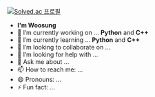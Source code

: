[![Solved.ac 프로필](http://mazassumnida.wtf/api/v2/generate_badge?boj=stardino99)](https://solved.ac/stardino99)
- **I'm Woosung**
- 🔭 I’m currently working on ... **Python** and **C++**
- 🌱 I’m currently learning ... **Python** and **C++**
- 👯 I’m looking to collaborate on ...
- 🤔 I’m looking for help with ...
- 💬 Ask me about ...
- 📫 How to reach me: ...
- 😄 Pronouns: ...
- ⚡ Fun fact: ...
